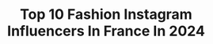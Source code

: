 ---
title: Top 10 Fashion Instagram Influencers In France In 2024
description: >-
  Find top fashion Instagram influencers in France in 2024. Most popular hashtags: #ootd #fashion #outfitinspo #giveaway.
platform: Instagram
hits: 3634
text_top: Identify the most popular Instagram accounts on inBeat.
text_bottom: Our platform aggregates 3634 Instagram influencers like this in France for you to pitch.
profiles:
  - username: "fashions.school"
    fullname: >-
      Fashion
    bio: >-
      FASHION PAGE
    location: "France"
    followers: 74324
    engagement: 207
    commentsToLikes: 0.003029
    id: ck15qdonc2cy30i19riskzt3j
    verified: false
    hashtags: ""
  - username: "brixana"
    fullname: >-
      B R I A N A
    bio: >-
      Fashion | Beauty | Lifestyle • Creator of @fleshnudebeauty • Youtube: Briana Monique’ • NEW VIDEO IN LINK BELOW
    location: "France"
    followers: 445480
    engagement: 688
    commentsToLikes: 0.010521
    id: ck6tu7n4aersv0j71tpztu043
    verified: false
    hashtags: "#keyssoulcarepartner, #keyssoulcare, #ad, #ultabeautypartner"
  - username: "kaykaybrown"
    fullname: >-
      ashley kaylen brown👼🏾
    bio: >-
      🕊 los angeles based 💌 ashleybrown@mvetalent.com 🎀 romantic fashion and aesthetics @ashley.kaylen
    location: "France"
    followers: 33291
    engagement: 452
    commentsToLikes: 0.020169
    id: ckr1nl430612y0j23gk6ppnce
    verified: false
    hashtags: "#pinkfashion, #girlyfashion, #coquetteaesthetic, #feminineaesthetic"
  - username: "diana_eneje"
    fullname: >-
      Diana Eneje
    bio: >-
      •Model|Influencer •Most Influential & Fashionable 🥇 💕 Shop @theshinecartel 📧management@dianaeneje.com
    location: "France"
    followers: 1061699
    engagement: 541
    commentsToLikes: 0.008732
    id: ck8syqlu2lmpq0j78qrada67j
    verified: false
    hashtags: "#paris, #reels, #lancome, #idolehouse"
  - username: "inchargeofoutfits"
    fullname: >-
      Marina | NYC STYLE BLOGGER
    bio: >-
      lifestyle, beauty & fashion NYC TikTok: inchargeofoutfits ✉️ roughing.m@gmail.com
    location: "France"
    followers: 36184
    engagement: 927
    commentsToLikes: 0.001098
    id: cl0bg34fjehne0i23gvpc68wm
    verified: false
    hashtags: "#ootd, #aestheticedits, #fashion, #pinterestoutfit"
  - username: "dressingleeloo"
    fullname: >-
      Leeloo
    bio: >-
      Stylist/DA & Parisian Fashion/lifestyle Influencer ❤️ Mum of Maé & Ana 💌 ricoleeloo@gmail.com 📸 @romain_guintard
    location: "France"
    followers: 203497
    engagement: 572
    commentsToLikes: 0.060522
    id: ck0ttqc593uke0i19mknlunnf
    verified: false
    hashtags: "#era100, #familyfirst, #leelooana, #sonos"
  - username: "ginab.xo"
    fullname: >-
      GINA B. 💖
    bio: >-
      Faith | fashion | beauty | travel | 🇬🇭 💌: ginab@kensingtongrey.co Become an Influencer in 2024👇🏾 📸 tips: @herinfluence.co
    location: "France"
    followers: 100902
    engagement: 1063
    commentsToLikes: 0.014935
    id: ck9whg2uvxovq0j785r2hjvta
    verified: false
    hashtags: "#grwmoutfit, #outfitinspo, #outfitideas, #outfitinspiration"
  - username: "annamariasoupioni"
    fullname: >-
      ANNAMARIASOUPIONI
    bio: >-
      8/10🎂Animal lover ❤️ Content creator :fashion /Beauty/travel 💌For Collaborations:annamaria.soup@gmail.com
    location: "France"
    followers: 69470
    engagement: 494
    commentsToLikes: 0.563909
    id: ck6tsp0sm60ea0j713qf2c3e6
    verified: false
    hashtags: "#win, #girl, #annamariasgiveaway, #ootdfashion"
  - username: "die.reuters"
    fullname: >-
      Nadine Reuter
    bio: >-
      ¨̮ 🇩🇪| Mädchenmama #mom of 3 girls 👱🏼‍♀️👧🏼🧒🏼 and 🐾 #motherhood #travel #fashion #dogmom
    location: "France"
    followers: 81630
    engagement: 532
    commentsToLikes: 0.048021
    id: ck0u8dql770u20i19qjo6wguc
    verified: false
    hashtags: "#liebe, #loveyou, #partydeco, #maternity"
  - username: "mirella_bouteiller"
    fullname: >-
      Una mexicana en París 🇲🇽🇫🇷
    bio: >-
      Multicultural Family Travel. Fashion. lifestyle. interior design
    location: "France"
    followers: 110876
    engagement: 683
    commentsToLikes: 0.033734
    id: ckf5qoboja1a70j23dsmfyqmk
    verified: false
    hashtags: "#france, #parisjetaime, #drees, #reels"
---